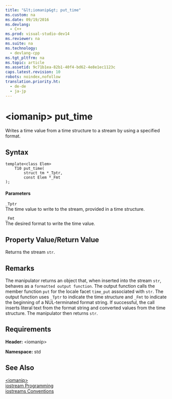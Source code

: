 ```yaml
---
title: "&lt;iomanip&gt; put_time"
ms.custom: na
ms.date: 09/19/2016
ms.devlang: 
  - C++
ms.prod: visual-studio-dev14
ms.reviewer: na
ms.suite: na
ms.technology: 
  - devlang-cpp
ms.tgt_pltfrm: na
ms.topic: article
ms.assetid: 9c71b1ea-82b1-40f4-bd62-4e8e1ec1123c
caps.latest.revision: 10
robots: noindex,nofollow
translation.priority.ht: 
  - de-de
  - ja-jp
---
```

# &lt;iomanip&gt; put_time
Writes a time value from a time structure to a stream by using a specified format.  
  
## Syntax  
  
```  
template<class Elem>  
    T10 put_time(  
        struct tm *_Tptr,   
        const Elem *_Fmt  
);  
```  
  
#### Parameters  
 `_Tptr`  
 The time value to write to the stream, provided in a time structure.  
  
 `_Fmt`  
 The desired format to write the time value.  
  
## Property Value/Return Value  
 Returns the stream `str`.  
  
## Remarks  
 The manipulator returns an object that, when inserted into the stream `str`, behaves as a `formatted output function`. The output function calls the member function `put` for the locale facet `time_put` associated with `str`. The output function uses `_Tptr` to indicate the time structure and `_Fmt` to indicate the beginning of a NUL-terminated format string. If successful, the call inserts literal text from the format string and converted values from the time structure. The manipulator then returns `str`.  
  
## Requirements  
 **Header:** <iomanip\>  
  
 **Namespace:** std  
  
## See Also  
 [<iomanip\>](../vs140/-iomanip-.md)   
 [iostream Programming](../vs140/iostream-Programming.md)   
 [iostreams Conventions](../vs140/iostreams-Conventions.md)